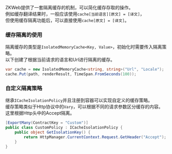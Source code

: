 ZKWeb提供了一套隔离缓存的机制，可以简化缓存存取的操作。<br/>
例如缓存翻译结果时，一般应该使用`cache[当前语言][原文] = [译文]`，<br/>
但使用缓存隔离功能后，可以直接使用`cache[原文] = [译文]`。<br/>

### 缓存隔离的使用

隔离缓存的类型是`IsolatedMemoryCache<Key, Value>`，初始化时需要传入隔离策略。<br/>
以下创建了根据当前请求的语言和Url进行隔离的缓存。<br/>
``` csharp
var cache = new IsolatedMemoryCache<string, string>("Url", "Locale");
cache.Put(path, renderResult, TimeSpan.FromSeconds(100));
```

### 自定义隔离策略

继承`ICacheIsolationPolicy`并且注册到容器可以实现自定义的缓存策略。<br/>
缓存策略类似于Http协议中的`Vary`，可以根据不同的请求参数区分缓存的内容。<br/>
这里根据Http头中的Accept隔离。<br/>
``` csharp
[ExportMany(ContractKey = "Custom")]
public class CustomPolicy : ICacheIsolationPolicy {
	public object GetIsolationKey() {
		return HttpManager.CurrentContext.Request.GetHeader("Accept");
	}
}
```
